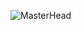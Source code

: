 ![MasterHead](https://media.geeksforgeeks.org/wp-content/uploads/20211021164218/pythondatastructuresmin.png)
